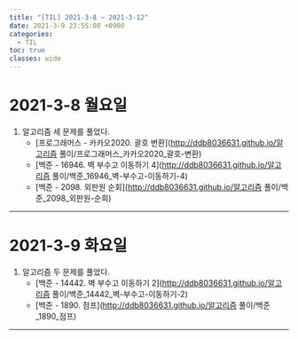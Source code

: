 ```yaml
---
title: "[TIL] 2021-3-8 ~ 2021-3-12"
date: 2021-3-9 23:55:00 +0900
categories:
  - TIL
toc: true
classes: wide
---
```


# 2021-3-8 월요일

1. 알고리즘 세 문제를 풀었다.
   - [프로그래머스 - 카카오2020. 괄호 변환](http://ddb8036631.github.io/알고리즘 풀이/프로그래머스_카카오2020_괄호-변환)
   - [백준 - 16946. 벽 부수고 이동하기 4](http://ddb8036631.github.io/알고리즘 풀이/백준_16946_벽-부수고-이동하기-4)
   - [백준 - 2098. 외판원 순회](http://ddb8036631.github.io/알고리즘 풀이/백준_2098_외판원-순회)

---

# 2021-3-9 화요일

1. 알고리즘 두 문제를 풀었다.
   - [백준 - 14442. 벽 부수고 이동하기 2](http://ddb8036631.github.io/알고리즘 풀이/백준_14442_벽-부수고-이동하기-2)
   - [백준 - 1890. 점프](http://ddb8036631.github.io/알고리즘 풀이/백준_1890_점프)
  
---